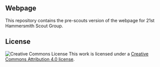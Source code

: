 ## Webpage
This repository contains the pre-scouts version of the webpage for 21st Hammersmith Scout Group.

## License

![Creative Commons License](https://i.creativecommons.org/l/by/4.0/80x15.png)
This work is licensed under a [Creative Commons Attribution 4.0 license](https://creativecommons.org/licenses/by/4.0/).
